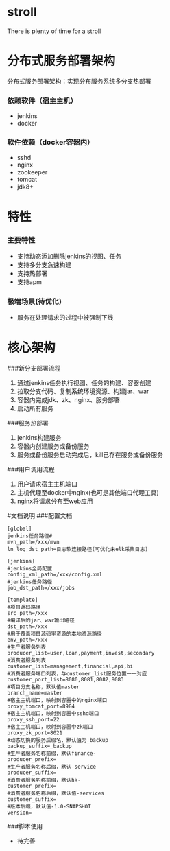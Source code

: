 # stroll
There is plenty of time for a stroll

# 分布式服务部署架构
分布式服务部署架构：实现分布服务系统多分支热部署

### 依赖软件（宿主主机）
- jenkins
- docker

### 软件依赖（docker容器内）
- sshd
- nginx
- zookeeper
- tomcat
- jdk8+


# 特性
### 主要特性
- 支持动态添加删除jenkins的视图、任务
- 支持多分支急速构建
- 支持热部署
- 支持apm

### 极端场景(待优化)
- 服务在处理请求的过程中被强制下线


# 核心架构


###新分支部署流程
1. 通过jenkins任务执行视图、任务的构建、容器创建
2. 拉取分支代码、复制系统环境资源、构建jar、war
3. 容器内完成jdk、zk、nginx、服务部署
4. 启动所有服务

###服务热部署
1. jenkins构建服务
2. 容器内创建服务或备份服务
3. 服务或备份服务启动完成后，kill已存在服务或备份服务

###用户调用流程
1. 用户请求宿主主机端口
2. 主机代理至docker中nginx(也可是其他端口代理工具)
3. nginx将请求分布至web应用

#文档说明
###配置文档
```
[global]
jenkins任务路径#
mvn_path=/xxx/mvn
ln_log_dst_path=日志软连接路径(可优化未elk采集日志)

[jenkins]
#jenkins全局配置
config_xml_path=/xxx/config.xml
#jenkins任务路径
job_dst_path=/xxx/jobs

[template]
#项目源码路径
src_path=/xxx
#编译后的jar、war输出路径
dst_path=/xxx
#用于覆盖项目源码里资源的本地资源路径
env_path=/xxx
#生产者服务列表
producer_list=user,loan,payment,invest,secondary
#消费者服务列表
customer_list=management,financial,api,bi
#消费者服务端口列表，与customer_list服务位置一一对应
customer_port_list=8080,8081,8082,8083
#项目分支名称，默认值master
branch_name=master
#宿主主机端口，映射到容器中的nginx端口
proxy_tomcat_port=8984
#宿主主机端口，映射到容器中sshd端口
proxy_ssh_port=22
#宿主主机端口，映射到容器中zk端口
proxy_zk_port=8021
#动态切换的服务后缀名，默认值为_backup
backup_suffix=_backup
#生产者服务名称前缀，默认finance-
producer_prefix=
#生产者服务名称后缀，默认-service
producer_suffix=
#消费者服务名称前缀，默认hk-
customer_prefix=
#消费者服务名称后缀，默认值-services
customer_suffix=
#版本后缀，默认值-1.0-SNAPSHOT
version=
```

###脚本使用
- 待完善
